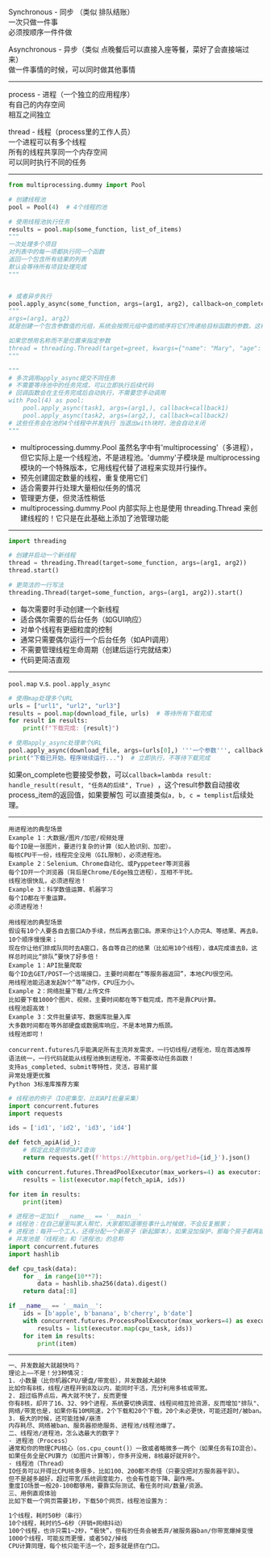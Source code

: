 Synchronous - 同步 （类似 排队结账）    
一次只做一件事  
必须按顺序一件件做  

Asynchronous - 异步（类似 点晚餐后可以直接入座等餐，菜好了会直接端过来）  
做一件事情的时候，可以同时做其他事情  

---

process - 进程（一个独立的应用程序）  
有自己的内存空间  
相互之间独立  

thread - 线程（process里的工作人员）  
一个进程可以有多个线程  
所有的线程共享同一个内存空间  
可以同时执行不同的任务  

---

```py
from multiprocessing.dummy import Pool

# 创建线程池
pool = Pool(4)  # 4个线程的池

# 使用线程池执行任务
results = pool.map(some_function, list_of_items)
"""
一次处理多个项目
对列表中的每一项都执行同一个函数
返回一个包含所有结果的列表
默认会等待所有项目处理完成
"""


# 或者异步执行
pool.apply_async(some_function, args=(arg1, arg2), callback=on_complete)
"""
args=(arg1, arg2)
就是创建一个包含参数值的元组，系统会按照元组中值的顺序将它们传递给目标函数的参数。这种方式简单直接，只要确保元组中的值顺序与函数定义中的参数顺序一致即可。

如果您想用名称而不是位置来指定参数
thread = threading.Thread(target=greet, kwargs={"name": "Mary", "age": 22})
"""

"""
# 多次调用apply_async提交不同任务
# 不需要等待池中的任务完成，可以立即执行后续代码
# 回调函数会在主任务完成后自动执行，不需要您手动调用
with Pool(4) as pool:
    pool.apply_async(task1, args=(arg1,), callback=callback1)
    pool.apply_async(task2, args=(arg2,), callback=callback2)
# 这些任务会在池的4个线程中并发执行 当退出with块时，池会自动关闭
"""
```
- multiprocessing.dummy.Pool 虽然名字中有'multiprocessing'（多进程），但它实际上是一个线程池，不是进程池。'dummy'子模块是 multiprocessing 模块的一个特殊版本，它用线程代替了进程来实现并行操作。
- 预先创建固定数量的线程，重复使用它们
- 适合需要并行处理大量相似任务的情况
- 管理更方便，但灵活性稍低
- multiprocessing.dummy.Pool 内部实际上也是使用 threading.Thread 来创建线程的！它只是在此基础上添加了池管理功能

---

```py
import threading

# 创建并启动一个新线程
thread = threading.Thread(target=some_function, args=(arg1, arg2))
thread.start()

# 更简洁的一行写法
threading.Thread(target=some_function, args=(arg1, arg2)).start()
```
- 每次需要时手动创建一个新线程
- 适合偶尔需要的后台任务（如GUI响应）
- 对单个线程有更细粒度的控制
- 通常只需要偶尔运行一个后台任务（如API调用）
- 不需要管理线程生命周期（创建后运行完就结束）
- 代码更简洁直观

---

`pool.map` v.s. `pool.apply_async`
```py
# 使用map处理多个URL
urls = ["url1", "url2", "url3"]
results = pool.map(download_file, urls)  # 等待所有下载完成
for result in results:
    print(f"下载完成: {result}")

# 使用apply_async处理单个URL
pool.apply_async(download_file, args=(urls[0],) '''一个参数''', callback=on_complete)
print("下载已开始，程序继续运行...")  # 立即执行，不等待下载完成
```

如果on_complete也要接受参数，可以`callback=lambda result: handle_result(result, "任务A的后续", True) `，这个result参数自动接收process_item的返回值，如果要解包 可以直接类似`a, b, c = templist`后续处理。

---

```
用进程池的典型场景
Example 1：大数据/图片/加密/视频处理
每个ID是一张图片，要进行复杂的计算（如人脸识别、加密）。
每核CPU干一份，线程完全没用（GIL限制），必须进程池。
Example 2：Selenium、Chrome自动化、或Pyppeteer等浏览器
每个ID开一个浏览器（背后是Chrome/Edge独立进程），互相不干扰。
线程池很快乱，必须进程池！
Example 3：科学数值运算、机器学习
每个ID都在干重运算。
必须进程池！

用线程池的典型场景
假设有10个人要各自去窗口A办手续，然后再去窗口B。原来你让1个人办完A、等结果、再去B，10个顺序慢慢来；
现在你让他们排成队同时去A窗口，各自等自己的结果（比如用10个线程），谁A完成谁去B，这样总时间比“排队”要快了好多倍！
Example 1：API批量爬取
每个ID去GET/POST一个远端接口，主要时间都在“等服务器返回”，本地CPU很空闲。
用线程池能迅速发起N个“等”动作，CPU压力小。
Example 2：网络批量下载/上传文件
比如要下载1000个图片、视频，主要时间都在等下载完成，而不是靠CPU计算。
线程池超高效！
Example 3：文件批量读写、数据库批量入库
大多数时间都在等外部硬盘或数据库响应，不是本地算力瓶颈。
线程池即可！

concurrent.futures几乎能满足所有主流并发需求，一行切线程/进程池，现在首选推荐
语法统一，一行代码就能从线程池换到进程池，不需要改动任务函数！
支持as_completed、submit等特性，灵活，容易扩展
异常处理更优雅
Python 3标准库推荐方案
```

```py
# 线程池的例子（IO密集型，比如API批量采集）
import concurrent.futures
import requests

ids = ['id1', 'id2', 'id3', 'id4']

def fetch_apiA(id_):
    # 假定此处是你的API查询
    return requests.get(f'https://httpbin.org/get?id={id_}').json()

with concurrent.futures.ThreadPoolExecutor(max_workers=4) as executor:
    results = list(executor.map(fetch_apiA, ids))

for item in results:
    print(item)
```

```py
# 进程池一定加if __name__ == '__main__'
# 线程池：在自己屋里叫家人帮忙，大家都知道哪些事什么时候做，不会反复搬家；
# 进程池：每开一个工人，还得分配一个新房子（新起脚本），如果没加保护，那每个房子都再建房子……整个小区无限递归，cpu和内存就炸了。
# 并发池是『线程池』和『进程池』的总称
import concurrent.futures
import hashlib

def cpu_task(data):
    for _ in range(10**7):
        data = hashlib.sha256(data).digest()
    return data[:8]

if __name__ == '__main__':
    ids = [b'apple', b'banana', b'cherry', b'date']
    with concurrent.futures.ProcessPoolExecutor(max_workers=4) as executor:
        results = list(executor.map(cpu_task, ids))
    for item in results:
        print(item)
```

---

```txt
一、并发数越大就越快吗？
理论上——不是！分3种情况：
1. 小数量（比你机器CPU/硬盘/带宽低），并发数越大越快
比如你有8核，线程/进程开到8及以内，能同时干活，充分利用多核或带宽。
2. 超过临界点后，再大就不快了，反而更慢
你有8核，却开了16、32、99个进程，系统要切换调度、线程间相互抢资源，反而增加"排队"、“上下文切换”、内存消耗，导致效率变低！
网络/带宽也是，如果你有10M网速，2个下载和20个下载，20个未必更快，可能还超时/被ban。
3. 极大的时候，还可能挂掉/崩溃
内存耗尽、网络被ban、服务器拒绝服务、进程池/线程池爆了。
二、线程池/进程池，怎么选最大的数字？
- 进程池（Process）
通常和你的物理CPU核心（os.cpu_count()）一致或者略微多一两个（如果任务有IO混合）。
如果任务全是CPU算力（如图片计算等），你多开没用，8核最好就开8个。
- 线程池（Thread）
IO任务可以开得比CPU核多很多，比如100、200都不奇怪（只要没把对方服务器干趴）。
但不是越多越好，超过带宽/系统调度能力，也会有性能下降、副作用。
重度IO场景一般20-100都够用，要靠实际测试、看任务时间/数量/资源。
三、用例直观体验
比如下载一个网页需要1秒，下载50个网页，线程池设置为：

1个线程，耗时50秒（串行）
10个线程，耗时约5~6秒（开销+网络抖动）
100个线程，也许只需1~2秒，“极快”，但有的任务会被丢弃/被服务器ban/你带宽爆掉变慢
1000个线程，可能反而更慢，或者502/掉线
CPU计算同理，每个核只能干活一个，超多就是挤在门口。
```
